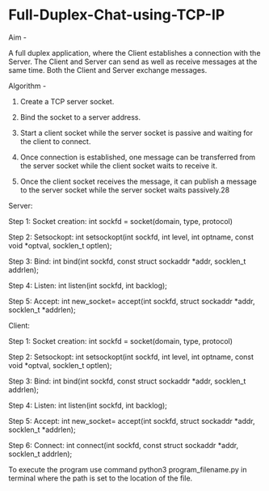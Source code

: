# Full-Duplex-Chat-using-TCP-IP

Aim -

A full duplex application, where the Client establishes a connection with the Server. The Client and Server can send as well as receive messages at the same time. Both the Client and Server exchange messages.

Algorithm -

1. Create a TCP server socket.

2. Bind the socket to a server address.

3. Start a client socket while the server socket is passive and waiting for the client to connect.

4. Once connection is established, one message can be transferred from the server socket while the client socket waits to receive it.

5. Once the client socket receives the message, it can publish a message to the server socket while the server socket waits passively.28

Server:

Step 1: Socket creation: int sockfd = socket(domain, type, protocol)

Step 2: Setsockopt: int setsockopt(int sockfd, int level, int optname, const void *optval, socklen_t optlen);

Step 3: Bind: int bind(int sockfd, const struct sockaddr *addr, socklen_t addrlen);

Step 4: Listen: int listen(int sockfd, int backlog);

Step 5: Accept: int new_socket= accept(int sockfd, struct sockaddr *addr, socklen_t *addrlen);

Client:

Step 1: Socket creation: int sockfd = socket(domain, type, protocol)

Step 2: Setsockopt: int setsockopt(int sockfd, int level, int optname, const void *optval, socklen_t optlen);

Step 3: Bind: int bind(int sockfd, const struct sockaddr *addr, socklen_t addrlen);

Step 4: Listen: int listen(int sockfd, int backlog);

Step 5: Accept: int new_socket= accept(int sockfd, struct sockaddr *addr, socklen_t *addrlen);

Step 6: Connect: int connect(int sockfd, const struct sockaddr *addr, socklen_t addrlen);


To execute the program use command python3 program_filename.py in terminal where the path is set to the location of the file.
